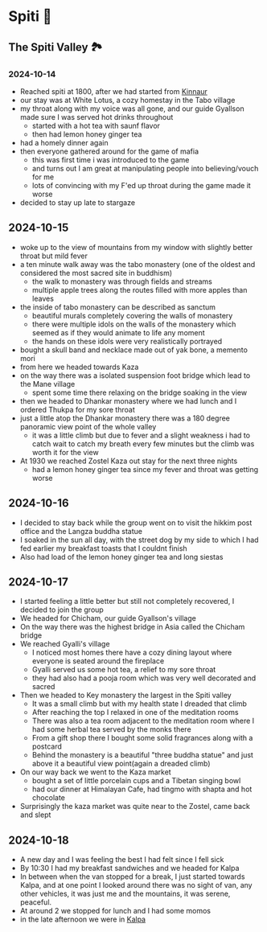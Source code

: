 # Spiti 🌄

## The Spiti Valley 🏞
### 2024-10-14

- Reached spiti at 1800, after we had started from [Kinnaur](kinnaur#2024-10-14)
- our stay was at White Lotus, a cozy homestay in the Tabo village
- my throat along with my voice was all gone, and our guide Gyallson made sure I was served hot drinks throughout
  - started with a hot tea with saunf flavor
  - then had lemon honey ginger tea
- had a homely dinner again
- then everyone gathered around for the game of mafia
  - this was first time i was introduced to the game
  - and turns out I am great at manipulating people into believing/vouch for me
  - lots of convincing with my F'ed up throat during the game made it worse
- decided to stay up late to stargaze

## 2024-10-15

- woke up to the view of mountains from my window with slightly better throat but mild fever
- a ten minute walk away was the tabo monastery (one of the oldest and considered the most sacred site in buddhism)
  - the walk to monastery was through fields and streams
  - multiple apple trees along the routes filled with more apples than leaves
- the inside of tabo monastery can be described as sanctum
  - beautiful murals completely covering the walls of monastery
  - there were multiple idols on the walls of the monastery which seemed as if they would animate to life any moment
  - the hands on these idols were very realistically portrayed
- bought a skull band and necklace made out of yak bone, a memento mori
- from here we headed towards Kaza
- on the way there was a isolated suspension foot bridge which lead to the Mane village
  - spent some time there relaxing on the bridge soaking in the view
- then we headed to Dhankar monastery where we had lunch and I ordered Thukpa for my sore throat
- just a little atop the Dhankar monastery there was a 180 degree panoramic view point of the whole valley
  - it was a little climb but due to fever and a slight weakness i had to catch wait to catch my breath every few minutes but the climb was worth it for the view
- At 1930 we reached Zostel Kaza out stay for the next three nights
  - had a lemon honey ginger tea since my fever and throat was getting worse 

## 2024-10-16

- I decided to stay back while the group went on to visit the hikkim post office and the Langza buddha statue
- I soaked in the sun all day, with the street dog by my side to which I had fed earlier my breakfast toasts that I couldnt finish 
- Also had load of the lemon honey ginger tea and long siestas

## 2024-10-17

- I started feeling a little better but still not completely recovered, I decided to join the group
- We headed for Chicham, our guide Gyallson's village
- On the way there was the highest bridge in Asia called the Chicham bridge
- We reached Gyalli's village
  - I noticed most homes there have a cozy dining layout where everyone is seated around the fireplace
  - Gyalli served us some hot tea, a relief to my sore throat
  - they had also had a pooja room which was very well decorated and sacred
- Then we headed to Key monastery the largest in the Spiti valley
  - It was a small climb but with my health state I dreaded that climb
  - After reaching the top I relaxed in one of the meditation rooms
  - There was also a tea room adjacent to the meditation room where I had some herbal tea served by the monks there
  - From a gift shop there I bought some solid fragrances along with a postcard
  - Behind the monastery is a beautiful "three buddha statue" and just above it a beautiful view point(again a dreaded climb)
- On our way back we went to the Kaza market
  - bought a set of little porcelain cups and a Tibetan singing bowl
  - had our dinner at Himalayan Cafe, had tingmo with shapta and hot chocolate
- Surprisingly the kaza market was quite near to the Zostel, came back and slept

## 2024-10-18

- A new day and I was feeling the best I had felt since I fell sick
- By 10:30 I had my breakfast sandwiches and we headed for Kalpa
- In between when the van stopped for a break, I just started towards Kalpa, and at one point I looked around there was no sight of van, any other vehicles, it was just me and the mountains, it was serene, peaceful.
- At around 2 we stopped for lunch and I had some momos 
- in the late afternoon we were in [Kalpa](kinnaur#2024-10-18)
